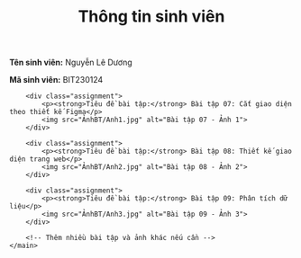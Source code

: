 </head>
<body>
    <header>
        <h1>Thông tin sinh viên</h1>
    </header>
    <main>
        <p><strong>Tên sinh viên:</strong> Nguyễn Lê Dương</p>
        <p><strong>Mã sinh viên:</strong> BIT230124</p>

        <div class="assignment">
            <p><strong>Tiêu đề bài tập:</strong> Bài tập 07: Cắt giao diện theo thiết kế Figma</p>
            <img src="ẢnhBT/Anh1.jpg" alt="Bài tập 07 - Ảnh 1">
        </div>

        <div class="assignment">
            <p><strong>Tiêu đề bài tập:</strong> Bài tập 08: Thiết kế giao diện trang web</p>
            <img src="ẢnhBT/Anh2.jpg" alt="Bài tập 08 - Ảnh 2">
        </div>

        <div class="assignment">
            <p><strong>Tiêu đề bài tập:</strong> Bài tập 09: Phân tích dữ liệu</p>
            <img src="ẢnhBT/Anh3.jpg" alt="Bài tập 09 - Ảnh 3">
        </div>

        <!-- Thêm nhiều bài tập và ảnh khác nếu cần -->
    </main>
</body>
</html>
